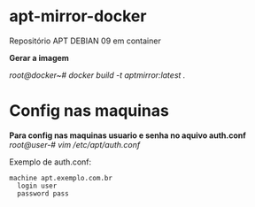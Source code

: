 # apt-mirror-docker
Repositório APT DEBIAN 09 em container

**Gerar a imagem**

_root@docker~# docker build -t aptmirror:latest ._

# Config nas maquinas

**Para config nas maquinas usuario e senha no aquivo auth.conf**
_root@user-# vim /etc/apt/auth.conf_

Exemplo de auth.conf:
```
machine apt.exemplo.com.br
  login user
  password pass
```


[//]: # (licenciado sob a licença Apache 2.0)
[//]: # (Copyright 2020 Pedro Henriqure Vilas Boas - pedro@vilasboas.eti.br)
